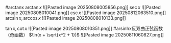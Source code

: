 #arctanx 
$\arctan x$ ![[Pasted image 20250808005856.png]]
$\sec x$
![[Pasted image 20250808010041.png]]
$\csc x$
![[Pasted image 20250812063510.png]]
$\arcsin x, \arccos x$
![[Pasted image 20250808010133.png]]

$\tan x, \cot x$ 
![[Pasted image 20250808010351.png]]
#arsinhx反双曲正弦函数（奇函数） 
$\ln(x + \sqrt{x^2 + 1})$
![[Pasted image 20250811060827.png]]
